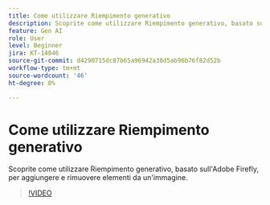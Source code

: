 ```yaml
---
title: Come utilizzare Riempimento generativo
description: Scoprite come utilizzare Riempimento generativo, basato sull'Adobe Firefly, per aggiungere e rimuovere elementi da un'immagine
feature: Gen AI
role: User
level: Beginner
jira: KT-14846
source-git-commit: d4290715dc87b65a96942a38d5ab96b76f82d52b
workflow-type: tm+mt
source-wordcount: '46'
ht-degree: 0%

---
```


# Come utilizzare Riempimento generativo

Scoprite come utilizzare Riempimento generativo, basato sull&#39;Adobe Firefly, per aggiungere e rimuovere elementi da un&#39;immagine.

>[!VIDEO](https://video.tv.adobe.com/v/3427020?quality=12&learn=on&hidetitle=true)

